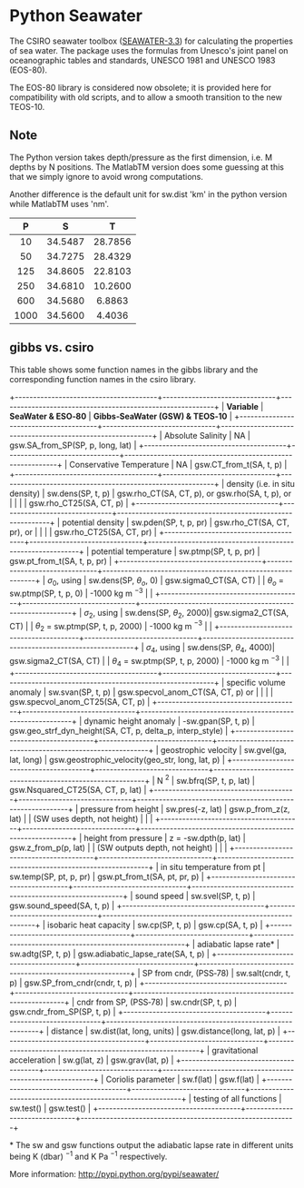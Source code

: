 Python Seawater
===============

The CSIRO seawater toolbox ([SEAWATER-3.3](http://www.cmar.csiro.au/datacentre/ext_docs/seawater.htm))
for calculating the properties of sea water.  The package uses the formulas
from Unesco's joint panel on oceanographic tables and standards, UNESCO 1981
and UNESCO 1983 (EOS-80).

The EOS-80 library is considered now obsolete;  it is provided here for
compatibility with old scripts, and to allow a smooth transition to the new
TEOS-10.

Note
----
The Python version takes depth/pressure as the first dimension, i.e. M depths
by N positions.  The MatlabTM version does some guessing at this that we simply
ignore to avoid wrong computations.

Another difference is the default unit for sw.dist 'km' in the python version
while MatlabTM uses 'nm'.

|    P      |     S      |    T       |
|:---------:|:----------:|:----------:|
|    10     |   34.5487  |   28.7856  |
|    50     |   34.7275  |   28.4329  |
|   125     |   34.8605  |   22.8103  |
|   250     |   34.6810  |   10.2600  |
|   600     |   34.5680  |    6.8863  |
|  1000     |   34.5600  |    4.4036  |


gibbs vs. csiro
---------------

This table shows some function names in the gibbs library and the corresponding
function names in the csiro library.

+---------------------------------------+-------------------------------+-----------------------------------------------------------+
| **Variable**                          | **SeaWater & ESO‐80**         | **Gibbs‐SeaWater (GSW) & TEOS‐10**                         |
+---------------------------------------+-------------------------------+-----------------------------------------------------------+
| Absolute Salinity                     |          NA                   | gsw.SA_from_SP(SP, p, long, lat)                          |
+---------------------------------------+-------------------------------+-----------------------------------------------------------+
| Conservative Temperature              |          NA                   | gsw.CT_from_t(SA, t, p)                                   |
+---------------------------------------+-------------------------------+-----------------------------------------------------------+
| density (i.e. in situ density)        |  sw.dens(SP, t, p)            | gsw.rho_CT(SA, CT, p), or gsw.rho(SA, t, p), or           |
|                                       |                               | gsw.rho_CT25(SA, CT, p)                                   |
+---------------------------------------+-------------------------------+-----------------------------------------------------------+
| potential density                     |  sw.pden(SP, t, p, pr)        | gsw.rho_CT(SA, CT, pr), or                                |
|                                       |                               | gsw.rho_CT25(SA, CT, pr)                                  |
+---------------------------------------+-------------------------------+-----------------------------------------------------------+
| potential temperature                 |  sw.ptmp(SP, t, p, pr)        | gsw.pt_from_t(SA, t, p, pr)                               |
+---------------------------------------+-------------------------------+-----------------------------------------------------------+
| $\sigma_0$, using                     |  sw.dens(SP, $\theta_o$, 0)   | gsw.sigma0_CT(SA, CT)                                     |
|  $\theta_o$ = sw.ptmp(SP, t, p, 0)    |  -1000 kg m $^{-3}$           |                                                           |
+---------------------------------------+-------------------------------+-----------------------------------------------------------+
| $\sigma_2$, using                     |  sw.dens(SP, $\theta_2$, 2000)| gsw.sigma2_CT(SA, CT)                                     |
|  $\theta_2$ = sw.ptmp(SP, t, p, 2000) |  -1000 kg m $^{-3}$           |                                                           |
+---------------------------------------+-------------------------------+-----------------------------------------------------------+
| $\sigma_4$, using                     |  sw.dens(SP, $\theta_4$, 4000)| gsw.sigma2_CT(SA, CT)                                     |
|  $\theta_4$ = sw.ptmp(SP, t, p, 2000) |  -1000 kg m $^{-3}$           |                                                           |
+---------------------------------------+-------------------------------+-----------------------------------------------------------+
| specific volume anomaly               |  sw.svan(SP, t, p)            | gsw.specvol_anom_CT(SA, CT, p)  or                        |
|                                       |                               | gsw.specvol_anom_CT25(SA, CT, p)                          |
+---------------------------------------+-------------------------------+-----------------------------------------------------------+
| dynamic height anomaly                | -sw.gpan(SP, t, p)            | gsw.geo_strf_dyn_height(SA, CT, p, delta_p, interp_style) |
+---------------------------------------+-------------------------------+-----------------------------------------------------------+
| geostrophic velocity                  |  sw.gvel(ga, lat, long)       | gsw.geostrophic_velocity(geo_str, long, lat, p)           |
+---------------------------------------+-------------------------------+-----------------------------------------------------------+
| N $^2$                                |  sw.bfrq(SP, t, p, lat)       | gsw.Nsquared_CT25(SA, CT, p, lat)                         |
+---------------------------------------+-------------------------------+-----------------------------------------------------------+
| pressure from height                  |  sw.pres(-z, lat)             | gsw.p_from_z(z, lat)                                      |
| (SW uses depth, not height)           |                               |                                                           |
+---------------------------------------+-------------------------------+-----------------------------------------------------------+
| height from pressure                  |  z =  -sw.dpth(p, lat)        | gsw.z_from_p(p, lat)                                      |
| (SW outputs depth, not height)        |                               |                                                           |
+---------------------------------------+-------------------------------+-----------------------------------------------------------+
| in situ temperature from pt           |  sw.temp(SP, pt, p, pr)       | gsw.pt_from_t(SA, pt, pr, p)                              |
+---------------------------------------+-------------------------------+-----------------------------------------------------------+
| sound speed                           |  sw.svel(SP, t, p)            | gsw.sound_speed(SA, t, p)                                 |
+---------------------------------------+-------------------------------+-----------------------------------------------------------+
| isobaric heat capacity                |  sw.cp(SP, t, p)              | gsw.cp(SA, t, p)                                          |
+---------------------------------------+-------------------------------+-----------------------------------------------------------+
| adiabatic lapse rate*                 |  sw.adtg(SP, t, p)            | gsw.adiabatic_lapse_rate(SA, t, p)                        |
+---------------------------------------+-------------------------------+-----------------------------------------------------------+
| SP from cndr, (PSS‐78)                |  sw.salt(cndr, t, p)          | gsw.SP_from_cndr(cndr, t, p)                              |
+---------------------------------------+-------------------------------+-----------------------------------------------------------+
| cndr from SP, (PSS‐78)                |  sw.cndr(SP, t, p)            | gsw.cndr_from_SP(SP, t, p)                                |
+---------------------------------------+-------------------------------+-----------------------------------------------------------+
| distance                              |  sw.dist(lat, long, units)    | gsw.distance(long, lat, p)                                |
+---------------------------------------+-------------------------------+-----------------------------------------------------------+
| gravitational acceleration            |  sw.g(lat, z)                 | gsw.grav(lat, p)                                          |
+---------------------------------------+-------------------------------+-----------------------------------------------------------+
| Coriolis parameter                    |  sw.f(lat)                    | gsw.f(lat)                                                |
+---------------------------------------+-------------------------------+-----------------------------------------------------------+
| testing of all functions              |  sw.test()                    | gsw.test()                                                |
+---------------------------------------+-------------------------------+-----------------------------------------------------------+

\* The sw and gsw functions output the adiabatic lapse rate in different units
being  K (dbar) $^{-1}$  and  K Pa $^{-1}$  respectively.


More information:
    http://pypi.python.org/pypi/seawater/
